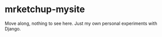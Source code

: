 # mrketchup-mysite #
Move along, nothing to see here. Just my own personal experiments with Django.
